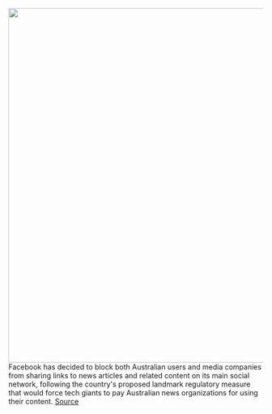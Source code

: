 <img src='https://cdn.vox-cdn.com/thumbor/OebD4zF_TmzlTqN9Ic5Wh_NOEVc=/0x0:2040x1360/1200x800/filters:focal(913x544:1239x870)/cdn.vox-cdn.com/uploads/chorus_image/image/68831734/akrales_180614_1777_0080.0.jpg' width='700px' /><br/>
Facebook has decided to block both Australian users and media companies from sharing links to news articles and related content on its main social network, following the country's proposed landmark regulatory measure that would force tech giants to pay Australian news organizations for using their content.
<a href='https://www.theverge.com/2021/2/17/22287776/facebook-block-news-australia-regulation-media-link-sharing'> Source <a/>